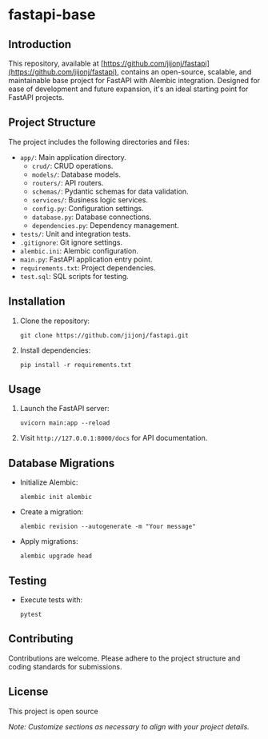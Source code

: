 # fastapi-base

## Introduction

This repository, available at [https://github.com/jijonj/fastapi](https://github.com/jijonj/fastapi), contains an open-source, scalable, and maintainable base project for FastAPI with Alembic integration. Designed for ease of development and future expansion, it's an ideal starting point for FastAPI projects.

## Project Structure

The project includes the following directories and files:

- `app/`: Main application directory.
  - `crud/`: CRUD operations.
  - `models/`: Database models.
  - `routers/`: API routers.
  - `schemas/`: Pydantic schemas for data validation.
  - `services/`: Business logic services.
  - `config.py`: Configuration settings.
  - `database.py`: Database connections.
  - `dependencies.py`: Dependency management.
- `tests/`: Unit and integration tests.
- `.gitignore`: Git ignore settings.
- `alembic.ini`: Alembic configuration.
- `main.py`: FastAPI application entry point.
- `requirements.txt`: Project dependencies.
- `test.sql`: SQL scripts for testing.

## Installation

1. Clone the repository:
   ```
   git clone https://github.com/jijonj/fastapi.git
   ```
2. Install dependencies:
   ```
   pip install -r requirements.txt
   ```

## Usage

1. Launch the FastAPI server:
   ```
   uvicorn main:app --reload
   ```
2. Visit `http://127.0.0.1:8000/docs` for API documentation.

## Database Migrations

- Initialize Alembic:
  ```
  alembic init alembic
  ```
- Create a migration:
  ```
  alembic revision --autogenerate -m "Your message"
  ```
- Apply migrations:
  ```
  alembic upgrade head
  ```

## Testing

- Execute tests with:
  ```
  pytest
  ```

## Contributing

Contributions are welcome. Please adhere to the project structure and coding standards for submissions.

## License

This project is open source

*Note: Customize sections as necessary to align with your project details.*
